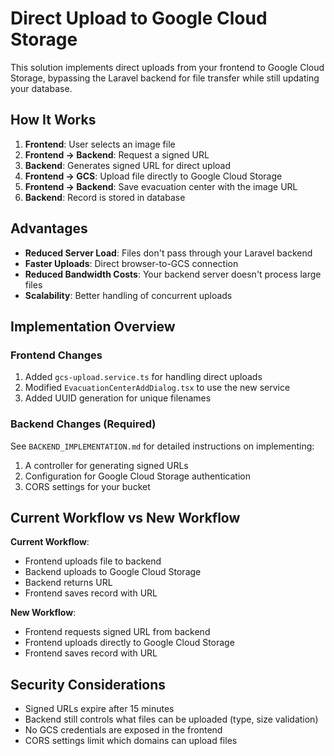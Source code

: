 # Direct Upload to Google Cloud Storage

This solution implements direct uploads from your frontend to Google Cloud Storage, bypassing the Laravel backend for file transfer while still updating your database.

## How It Works

1. **Frontend**: User selects an image file
2. **Frontend → Backend**: Request a signed URL
3. **Backend**: Generates signed URL for direct upload
4. **Frontend → GCS**: Upload file directly to Google Cloud Storage
5. **Frontend → Backend**: Save evacuation center with the image URL
6. **Backend**: Record is stored in database

## Advantages

- **Reduced Server Load**: Files don't pass through your Laravel backend
- **Faster Uploads**: Direct browser-to-GCS connection
- **Reduced Bandwidth Costs**: Your backend server doesn't process large files
- **Scalability**: Better handling of concurrent uploads

## Implementation Overview

### Frontend Changes

1. Added `gcs-upload.service.ts` for handling direct uploads
2. Modified `EvacuationCenterAddDialog.tsx` to use the new service
3. Added UUID generation for unique filenames

### Backend Changes (Required)

See `BACKEND_IMPLEMENTATION.md` for detailed instructions on implementing:

1. A controller for generating signed URLs
2. Configuration for Google Cloud Storage authentication
3. CORS settings for your bucket

## Current Workflow vs New Workflow

**Current Workflow**:

- Frontend uploads file to backend
- Backend uploads to Google Cloud Storage
- Backend returns URL
- Frontend saves record with URL

**New Workflow**:

- Frontend requests signed URL from backend
- Frontend uploads directly to Google Cloud Storage
- Frontend saves record with URL

## Security Considerations

- Signed URLs expire after 15 minutes
- Backend still controls what files can be uploaded (type, size validation)
- No GCS credentials are exposed in the frontend
- CORS settings limit which domains can upload files
